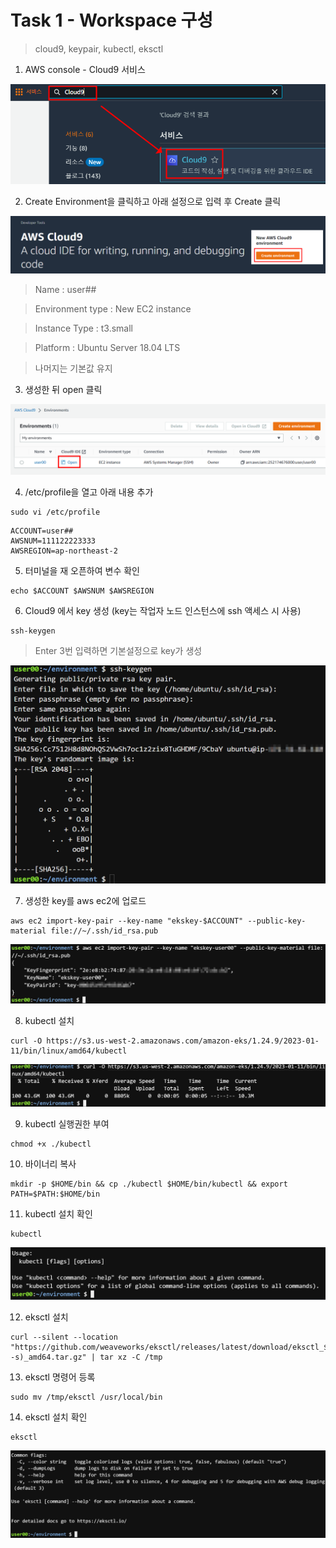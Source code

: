 # Task 1 - Workspace 구성

> cloud9, keypair, kubectl, eksctl 

1. AWS console - Cloud9 서비스

![](../img/L1T1-3.png)

2. Create Environment을 클릭하고 아래 설정으로 입력 후 Create 클릭

![](../img/L1T1-4.png)

> Name : user##

> Environment type : New EC2 instance

> Instance Type : t3.small

> Platform : Ubuntu Server 18.04 LTS

> 나머지는 기본값 유지

3. 생성한 뒤 open 클릭

![](../img/L1T1-5.png)

4. /etc/profile을 열고 아래 내용 추가
```
sudo vi /etc/profile
```
```
ACCOUNT=user##
AWSNUM=111122223333
AWSREGION=ap-northeast-2
```

5. 터미널을 재 오픈하여 변수 확인
```
echo $ACCOUNT $AWSNUM $AWSREGION
```

6. Cloud9 에서 key 생성
(key는 작업자 노드 인스턴스에 ssh 액세스 시 사용)

```
ssh-keygen
```

> Enter 3번 입력하면 기본설정으로 key가 생성

![](../img/L1T1-6.png)

7. 생성한 key를 aws ec2에 업로드

```
aws ec2 import-key-pair --key-name "ekskey-$ACCOUNT" --public-key-material file://~/.ssh/id_rsa.pub
```

![](../img/L1T1-7.png)

8. kubectl 설치

```
curl -O https://s3.us-west-2.amazonaws.com/amazon-eks/1.24.9/2023-01-11/bin/linux/amd64/kubectl
```
![](../img/L1T1-8.png)


9. kubectl 실행권한 부여 
```
chmod +x ./kubectl
```

10. 바이너리 복사 

```
mkdir -p $HOME/bin && cp ./kubectl $HOME/bin/kubectl && export PATH=$PATH:$HOME/bin
```

11. kubectl 설치 확인
```
kubectl
```

![](../img/L1T1-11.png)

12. eksctl 설치

```
curl --silent --location "https://github.com/weaveworks/eksctl/releases/latest/download/eksctl_$(uname -s)_amd64.tar.gz" | tar xz -C /tmp
```

13. eksctl 명령어 등록
```
sudo mv /tmp/eksctl /usr/local/bin
```

14. eksctl 설치 확인
```
eksctl
```

![](../img/L1T1-14.png)


